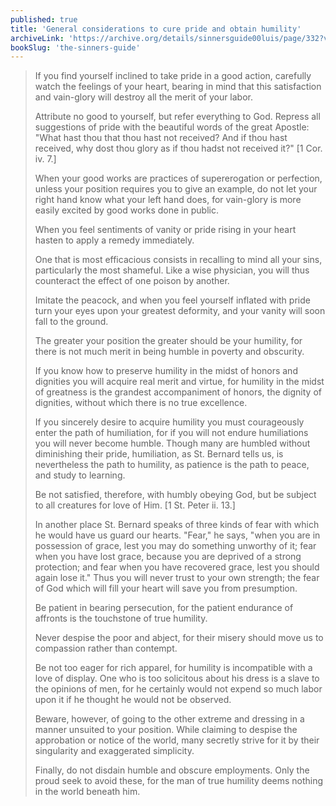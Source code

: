 ```yaml
---
published: true
title: 'General considerations to cure pride and obtain humility'
archiveLink: 'https://archive.org/details/sinnersguide00luis/page/332?view=theater'
bookSlug: 'the-sinners-guide'
---
```


> If you find yourself inclined to take pride in a good action, carefully watch the feelings of your heart, bearing in mind that this satisfaction and vain-glory will destroy all the merit of your labor.
>
> Attribute no good to yourself, but refer everything to God. Repress all suggestions of pride with the beautiful words of the great Apostle: "What hast thou that thou hast not received? And if thou hast received, why dost thou glory as if thou hadst not received it?" [1 Cor. iv. 7.]
>
> When your good works are practices of supererogation or perfection, unless your position requires you to give an example, do not let your right hand know what your left hand does, for vain-glory is more easily excited by good works done in public.
>
> When you feel sentiments of vanity or pride rising in your heart hasten to apply a remedy immediately.
>
> One that is most efficacious consists in recalling to mind all your sins, particularly the most shameful. Like a wise physician, you will thus counteract the effect of one poison by another.
>
> Imitate the peacock, and when you feel yourself inflated with pride turn your eyes upon your greatest deformity, and your vanity will soon fall to the ground.
>
> The greater your position the greater should be your humility, for there is not much merit in being humble in poverty and obscurity.
>
> If you know how to preserve humility in the midst of honors and dignities you will acquire real merit and virtue, for humility in the midst of greatness is the grandest accompaniment of honors, the dignity of dignities, without which there is no true excellence.
>
> If you sincerely desire to acquire humility you must courageously enter the path of humiliation, for if you will not endure humiliations you will never become humble. Though many are humbled without diminishing their pride, humiliation, as St. Bernard tells us, is nevertheless the path to humility, as patience is the path to peace, and study to learning.
>
> Be not satisfied, therefore, with humbly obeying God, but be subject to all creatures for love of Him. [1 St. Peter ii. 13.]
>
> In another place St. Bernard speaks of three kinds of fear with which he would have us guard our hearts. "Fear," he says, "when you are in possession of grace, lest you may do something unworthy of it; fear when you have lost grace, because you are deprived of a strong protection; and fear when you have recovered grace, lest you should again lose it." Thus you will never trust to your own strength; the fear of God which will fill your heart will save you from presumption.
>
> Be patient in bearing persecution, for the patient endurance of affronts is the touchstone of true humility.
>
> Never despise the poor and abject, for their misery should move us to compassion rather than contempt.
>
> Be not too eager for rich apparel, for humility is incompatible with a love of display. One who is too solicitous about his dress is a slave to the opinions of men, for he certainly would not expend so much labor upon it if he thought he would not be observed.
>
> Beware, however, of going to the other extreme and dressing in a manner unsuited to your position. While claiming to despise the approbation or notice of the world, many secretly strive for it by their singularity and exaggerated simplicity.
>
> Finally, do not disdain humble and obscure employments. Only the proud seek to avoid these, for the man of true humility deems nothing in the world beneath him.
